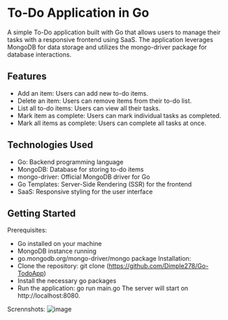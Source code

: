 # To-Do Application in Go
A simple To-Do application built with Go that allows users to manage their tasks with a responsive frontend using SaaS. The application leverages MongoDB for data storage and utilizes the mongo-driver package for database interactions.

## Features
* Add an item: Users can add new to-do items.
* Delete an item: Users can remove items from their to-do list.
* List all to-do items: Users can view all their tasks.
* Mark item as complete: Users can mark individual tasks as completed.
* Mark all items as complete: Users can complete all tasks at once.
## Technologies Used
* Go: Backend programming language
* MongoDB: Database for storing to-do items
* mongo-driver: Official MongoDB driver for Go
* Go Templates: Server-Side Rendering (SSR) for the frontend
* SaaS: Responsive styling for the user interface
## Getting Started
Prerequisites:
* Go installed on your machine
* MongoDB instance running
* go.mongodb.org/mongo-driver/mongo package
Installation:
* Clone the repository: git clone (https://github.com/Dimple278/Go-TodoApp)
* Install the necessary go packages
* Run the application: go run main.go
The server will start on http://localhost:8080.

Scrennshots:
![image](https://github.com/user-attachments/assets/ee17841b-a89e-4f71-ad50-dde3ba959fc5)




